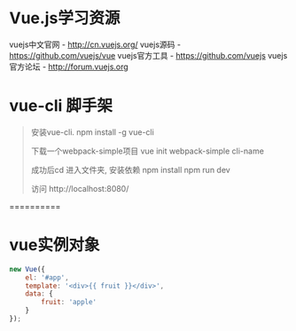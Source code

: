 # Vue.js学习资源
vuejs中文官网 - http://cn.vuejs.org/
vuejs源码 - https://github.com/vuejs/vue
vuejs官方工具 - https://github.com/vuejs
vuejs官方论坛 - http://forum.vuejs.org

# vue-cli 脚手架
> 安装vue-cli.
> npm install -g vue-cli
>
> 下载一个webpack-simple项目
> vue init webpack-simple cli-name
>
> 成功后cd 进入文件夹, 安装依赖
> npm install
> npm run dev
>
> 访问 http://localhost:8080/

==========
# vue实例对象
``` javascript
new Vue({
	el: '#app',
	template: '<div>{{ fruit }}</div>',
	data: {
		fruit: 'apple'
	}
});
```